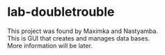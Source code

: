 # lab-doubletrouble
This project was found by Maximka and Nastyamba.    
This is GUI that creates and manages data bases.   
More information will be later. 
